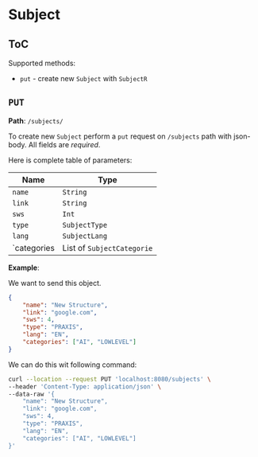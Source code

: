 # Subject

## ToC

Supported methods:

- `put` - create new `Subject` with `SubjectR`

## `PUT` 

**Path**: `/subjects/`

To create new `Subject` perform a `put` request on `/subjects` path with
json-body. All fields are *required*.

Here is complete table of parameters:

| Name        | Type                       |
| ----------- | -------------------------- |
| `name`      | `String`                   |
| `link`      | `String`                   |
| `sws`       | `Int`                      |
| `type`      | `SubjectType`              |
| `lang`      | `SubjectLang`              |
| `categories | List of `SubjectCategorie` | 

**Example**:

We want to send this object.

```json
{
    "name": "New Structure",
    "link": "google.com",
    "sws": 4,
    "type": "PRAXIS",
    "lang": "EN",
    "categories": ["AI", "LOWLEVEL"]
}
```

We can do this wit following command: 

```bash
curl --location --request PUT 'localhost:8080/subjects' \
--header 'Content-Type: application/json' \
--data-raw '{
    "name": "New Structure",
    "link": "google.com",
    "sws": 4,
    "type": "PRAXIS",
    "lang": "EN",
    "categories": ["AI", "LOWLEVEL"]
}'
```
